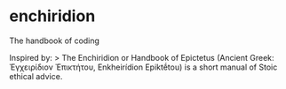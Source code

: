 # enchiridion
The handbook of coding

Inspired by: > The Enchiridion or Handbook of Epictetus (Ancient Greek: Ἐγχειρίδιον Ἐπικτήτου, Enkheirídion Epiktḗtou) is a short manual of Stoic ethical advice.
